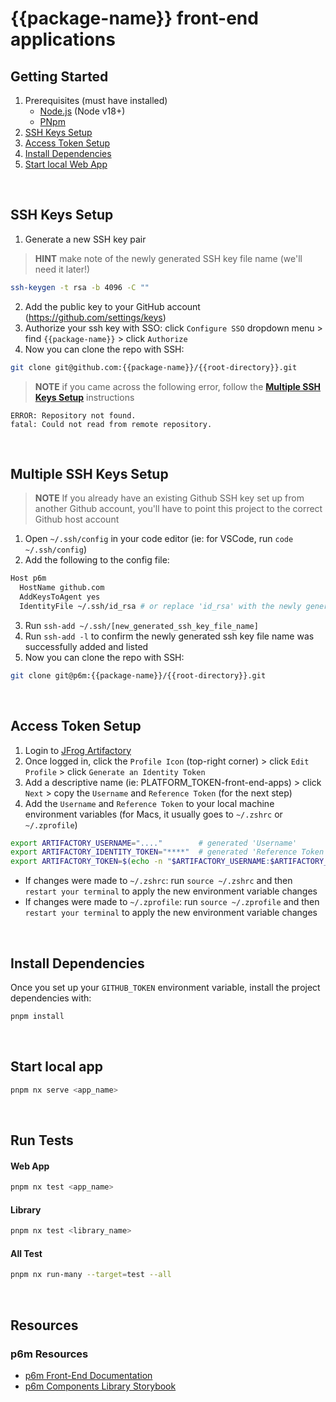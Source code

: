 # {{package-name}} front-end applications

## **Getting Started**
1. Prerequisites (must have installed)
   - [Node.js](https://nodejs.org/en/) (Node v18+)
   - [PNpm](https://pnpm.js.org/en/installation)
2. [SSH Keys Setup](#ssh-keys-setup)
3. [Access Token Setup](#access-token-setup)
4. [Install Dependencies](#install-dependencies)
5. [Start local Web App](#start-local-web-app)

&nbsp;
## **SSH Keys Setup**
1. Generate a new SSH key pair 
> __HINT__ make note of the newly generated SSH key file name (we'll need it later!)
```bash
ssh-keygen -t rsa -b 4096 -C ""
```
2. Add the public key to your GitHub account (https://github.com/settings/keys)
3. Authorize your ssh key with SSO: click `Configure SSO` dropdown menu > find `{{package-name}}` > click `Authorize`
4. Now you can clone the repo with SSH:
```bash
git clone git@github.com:{{package-name}}/{{root-directory}}.git
```
> __NOTE__ if you came across the following error, follow the [**Multiple SSH Keys Setup**](#multiple-ssh-keys-setup) instructions
```
ERROR: Repository not found. 
fatal: Could not read from remote repository.
```
&nbsp;

## **Multiple SSH Keys Setup**
> __NOTE__ If you already have an existing Github SSH key set up from another Github account, you'll have to point this project to the correct Github host account
1. Open `~/.ssh/config` in your code editor (ie: for VSCode, run `code ~/.ssh/config`)
2. Add the following to the config file:
```bash
Host p6m
  HostName github.com
  AddKeysToAgent yes
  IdentityFile ~/.ssh/id_rsa # or replace 'id_rsa' with the newly generated ssh key file name from earlier
```
3. Run `ssh-add ~/.ssh/[new_generated_ssh_key_file_name]` 
4. Run `ssh-add -l` to confirm the newly generated ssh key file name was successfully added and listed
5. Now you can clone the repo with SSH:
```bash
git clone git@p6m:{{package-name}}/{{root-directory}}.git
```
&nbsp;

## **Access Token Setup**
1. Login to [JFrog Artifactory](https://p6m.jfrog.io/)
2. Once logged in, click the `Profile Icon` (top-right corner) > click `Edit Profile` > click `Generate an Identity Token`
3. Add a descriptive name (ie: PLATFORM_TOKEN-front-end-apps) > click `Next` > copy the `Username` and `Reference Token` (for the next step)
4. Add the `Username` and `Reference Token` to your local machine environment variables (for Macs, it usually goes to `~/.zshrc` or `~/.zprofile`)
```bash
export ARTIFACTORY_USERNAME="...."        # generated 'Username'
export ARTIFACTORY_IDENTITY_TOKEN="****"  # generated 'Reference Token'
export ARTIFACTORY_TOKEN=$(echo -n "$ARTIFACTORY_USERNAME:$ARTIFACTORY_IDENTITY_TOKEN" | base64)
```
   - If changes were made to `~/.zshrc`: run `source ~/.zshrc` and then `restart your terminal` to apply the new environment variable changes
   - If changes were made to `~/.zprofile`: run `source ~/.zprofile` and then `restart your terminal` to apply the new environment variable changes

&nbsp;
## **Install Dependencies**
Once you set up your `GITHUB_TOKEN` environment variable, install the project dependencies with:
```bash
pnpm install
```
&nbsp;

## **Start local app**
```bash
pnpm nx serve <app_name>
```
&nbsp;

## **Run Tests**
#### Web App
```bash
pnpm nx test <app_name>
```
#### Library
```bash
pnpm nx test <library_name>
```
#### All Test
```bash
pnpm nx run-many --target=test --all
```
&nbsp;
## Resources
### p6m Resources
- [p6m Front-End Documentation](https://front-end.docs.p6m.dev)
- [p6m Components Library Storybook](https://front-end.docs.p6m.dev/component-library/index.html)
&nbsp;
